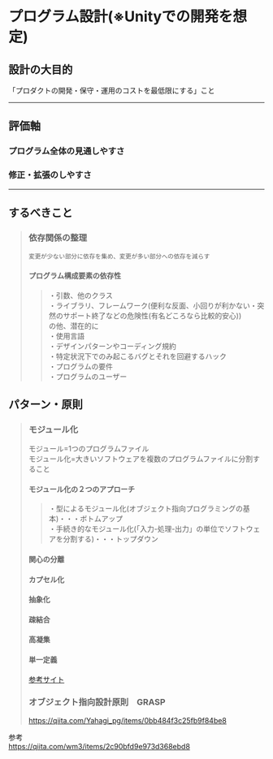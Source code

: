 # プログラム設計(※Unityでの開発を想定)

## 設計の大目的
「プロダクトの開発・保守・運用のコストを最低限にする」こと  

***

## 評価軸
### プログラム全体の見通しやすさ
### 修正・拡張のしやすさ

***

## するべきこと
>### 依存関係の整理
>`変更が少ない部分に依存を集め、変更が多い部分への依存を減らす`  
>#### プログラム構成要素の依存性
>>・引数、他のクラス  
>>・ライブラリ、フレームワーク(便利な反面、小回りが利かない・突然のサポート終了などの危険性(有名どころなら比較的安心))  
>>の他、潜在的に  
>>・使用言語  
>>・デザインパターンやコーディング規約  
>>・特定状況下でのみ起こるバグとそれを回避するハック  
>>・プログラムの要件  
>>・プログラムのユーザー  
## パターン・原則
>### モジュール化  
>モジュール=1つのプログラムファイル  
>モジュール化=大きいソフトウェアを複数のプログラムファイルに分割すること  
>#### モジュール化の２つのアプローチ
>>・型によるモジュール化(オブジェクト指向プログラミングの基本)・・・ボトムアップ  
>>・手続き的なモジュール化(「入力-処理-出力」の単位でソフトウェアを分割する)・・・トップダウン  
>#### 関心の分離  
>#### カプセル化  
>#### 抽象化  
>#### 疎結合  
>#### 高凝集  
>#### 単一定義 
>[参考サイト](https://masuda220.hatenablog.com/entry/2020/06/26/182317#%E7%99%BA%E5%B1%95%E6%80%A7%E3%82%92%E3%81%86%E3%81%BF%E3%81%A0%E3%81%99%EF%BC%97%E3%81%A4%E3%81%AE%E8%A8%AD%E8%A8%88%E5%8E%9F%E5%89%87)
>
>### オブジェクト指向設計原則　GRASP  
>https://qiita.com/Yahagi_pg/items/0bb484f3c25fb9f84be8  

参考  
https://qiita.com/wm3/items/2c90bfd9e973d368ebd8
